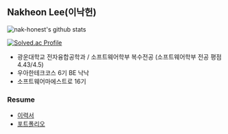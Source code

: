 ## Nakheon Lee(이낙헌)
![nak-honest's github stats](https://github-readme-stats.vercel.app/api?username=nak-honest&theme=dark&show_icons=true)
   
[![Solved.ac Profile](http://mazassumnida.wtf/api/v2/generate_badge?boj=e5slnh07)](https://solved.ac/e5slnh07/)

- 광운대학교 전자융합공학과 / 소프트웨어학부 복수전공 (소프트웨어학부 전공 평점 4.43/4.5)
- 우아한테크코스 6기 BE 낙낙
- 소프트웨어마에스트로 16기

### Resume
- [이력서](https://plastic-worm-bda.notion.site/15c3618738658046b283cbf285874383)
- [포트폴리오](https://plastic-worm-bda.notion.site/14e3618738658069b8b7e9eb9eb4dd96)

